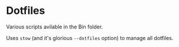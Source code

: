 # Dotfiles

Various scripts avilable in the Bin folder.

Uses `stow` (and it's glorious `--dotfiles` option) to manage all dotfiles.

